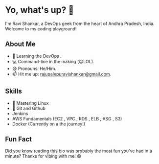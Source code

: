 # Yo, what's up? 👋

I'm Ravi Shankar, a DevOps geek from the heart of Andhra Pradesh, India. Welcome to my coding playground!

## About Me

- 🌱 Learning the DevOps .
- 💻 Command-line in the making (😊LOL).
- 😄 Pronouns: He/Him.
- 📫 Hit me up: rajupalepuravishankar@gmail.com.

## Skills

- 🐧 Mastering Linux
- 🔄 Git and Github
- Jenkins
- AWS Fundamentals (EC2 , VPC , RDS , ELB , ASG , S3)
- Docker (Currently on a the journey!)

## Fun Fact

Did you know reading this bio was probably the most fun you've had in a minute? Thanks for vibing with me! 😄

